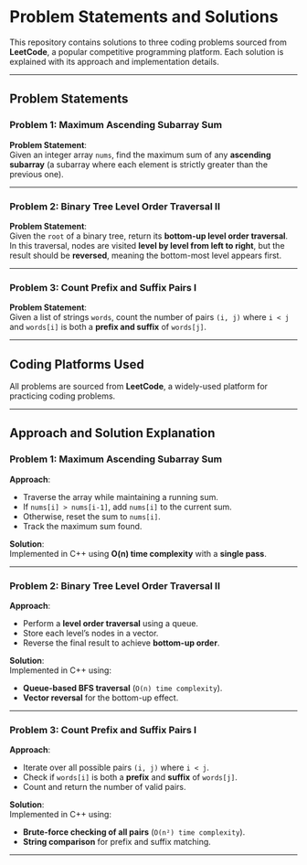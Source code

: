# Problem Statements and Solutions

This repository contains solutions to three coding problems sourced from **LeetCode**, a popular competitive programming platform. Each solution is explained with its approach and implementation details.

---

## Problem Statements

### Problem 1: Maximum Ascending Subarray Sum
**Problem Statement**:  
Given an integer array `nums`, find the maximum sum of any **ascending subarray** (a subarray where each element is strictly greater than the previous one).

---

### Problem 2: Binary Tree Level Order Traversal II
**Problem Statement**:  
Given the `root` of a binary tree, return its **bottom-up level order traversal**.  
In this traversal, nodes are visited **level by level from left to right**, but the result should be **reversed**, meaning the bottom-most level appears first.

---

### Problem 3: Count Prefix and Suffix Pairs I
**Problem Statement**:  
Given a list of strings `words`, count the number of pairs `(i, j)` where `i < j` and `words[i]` is both a **prefix and suffix** of `words[j]`.

---

## Coding Platforms Used
All problems are sourced from **LeetCode**, a widely-used platform for practicing coding problems.

---

## Approach and Solution Explanation

### Problem 1: Maximum Ascending Subarray Sum
**Approach**:
- Traverse the array while maintaining a running sum.
- If `nums[i] > nums[i-1]`, add `nums[i]` to the current sum.
- Otherwise, reset the sum to `nums[i]`.
- Track the maximum sum found.

**Solution**:  
Implemented in C++ using **O(n) time complexity** with a **single pass**.

---

### Problem 2: Binary Tree Level Order Traversal II
**Approach**:
- Perform a **level order traversal** using a queue.
- Store each level’s nodes in a vector.
- Reverse the final result to achieve **bottom-up order**.

**Solution**:  
Implemented in C++ using:
- **Queue-based BFS traversal** (`O(n) time complexity`).
- **Vector reversal** for the bottom-up effect.

---

### Problem 3: Count Prefix and Suffix Pairs I
**Approach**:
- Iterate over all possible pairs `(i, j)` where `i < j`.
- Check if `words[i]` is both a **prefix** and **suffix** of `words[j]`.
- Count and return the number of valid pairs.

**Solution**:  
Implemented in C++ using:
- **Brute-force checking of all pairs** (`O(n²) time complexity`).
- **String comparison** for prefix and suffix matching.

---
